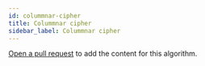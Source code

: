 ```yaml
---
id: colummnar-cipher
title: Colummnar cipher
sidebar_label: Colummnar cipher
---
```


[Open a pull request](https://github.com/AllAlgorithms/algorithms/tree/master/docs/colummnar-cipher.md) to add the content for this algorithm.